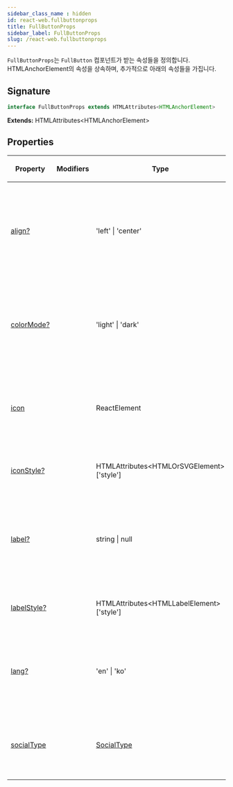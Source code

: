 ```yaml
---
sidebar_class_name : hidden
id: react-web.fullbuttonprops
title: FullButtonProps
sidebar_label: FullButtonProps
slug: /react-web.fullbuttonprops
---
```






`FullButtonProps`는 `FullButton` 컴포넌트가 받는 속성들을 정의합니다. HTMLAnchorElement의 속성을 상속하며, 추가적으로 아래의 속성들을 가집니다.

## Signature

```typescript
interface FullButtonProps extends HTMLAttributes<HTMLAnchorElement> 
```
**Extends:** HTMLAttributes&lt;HTMLAnchorElement&gt;

## Properties

<table><thead><tr><th>

Property


</th><th>

Modifiers


</th><th>

Type


</th><th>

Description


</th></tr></thead>
<tbody><tr><td>

[align?](./react-web.fullbuttonprops.align)


</td><td>


</td><td>

'left' \| 'center'


</td><td>

_(Optional)_ 버튼 내 콘텐츠의 정렬을 지정합니다. 'left' 또는 'center' 중 하나를 선택할 수 있습니다.  'center'


</td></tr>
<tr><td>

[colorMode?](./react-web.fullbuttonprops.colormode)


</td><td>


</td><td>

'light' \| 'dark'


</td><td>

_(Optional)_ 버튼의 색상 모드를 설정합니다. 'light' 또는 'dark' 중 하나를 선택할 수 있습니다.  'dark'


</td></tr>
<tr><td>

[icon](./react-web.fullbuttonprops.icon)


</td><td>


</td><td>

ReactElement


</td><td>

버튼에 표시될 아이콘을 설정합니다. ReactElement 타입이어야 합니다.


</td></tr>
<tr><td>

[iconStyle?](./react-web.fullbuttonprops.iconstyle)


</td><td>


</td><td>

HTMLAttributes&lt;HTMLOrSVGElement&gt;['style']


</td><td>

_(Optional)_ 아이콘의 스타일을 설정합니다.


</td></tr>
<tr><td>

[label?](./react-web.fullbuttonprops.label)


</td><td>


</td><td>

string \| null


</td><td>

_(Optional)_ 버튼에 표시될 레이블을 설정합니다. null 값을 통해 레이블을 숨길 수 있습니다.


</td></tr>
<tr><td>

[labelStyle?](./react-web.fullbuttonprops.labelstyle)


</td><td>


</td><td>

HTMLAttributes&lt;HTMLLabelElement&gt;['style']


</td><td>

_(Optional)_ 레이블의 스타일을 설정합니다.


</td></tr>
<tr><td>

[lang?](./react-web.fullbuttonprops.lang)


</td><td>


</td><td>

'en' \| 'ko'


</td><td>

_(Optional)_ 버튼의 언어를 설정합니다. 'en' 또는 'ko' 중 하나를 선택할 수 있습니다.  'ko'


</td></tr>
<tr><td>

[socialType](./react-web.fullbuttonprops.socialtype)


</td><td>


</td><td>

[SocialType](./react-web.socialtype)


</td><td>

소셜 타입을 지정합니다. 이를 통해 버튼의 스타일과 레이블이 결정됩니다.


</td></tr>
</tbody></table>
